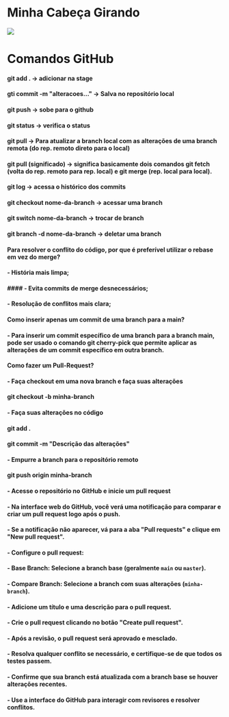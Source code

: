 # Minha Cabeça Girando


![](cabeca.gif.gif)

# Comandos GitHub
#### git add . -> adicionar na stage
#### gti commit -m "alteracoes..." -> Salva no repositório local
#### git push -> sobe para o github
#### git status -> verifica o status
#### git pull -> Para atualizar a branch local com as alterações de uma branch remota (do rep. remoto direto para o local)
#### git pull (significado) -> significa basicamente dois comandos git fetch (volta do rep. remoto para rep. local) e git merge (rep. local para local).
#### git log -> acessa o histórico dos commits
#### git checkout nome-da-branch -> acessar uma branch 

#### git switch nome-da-branch -> trocar de branch

#### git branch -d nome-da-branch -> deletar uma branch

#### Para resolver o conflito do código, por que é preferível utilizar o rebase em vez do merge?
#### - História mais limpa;
#### #### - Evita commits de merge desnecessários;
#### - Resolução de conflitos mais clara;

#### Como inserir apenas um commit de uma branch para a main?
#### - Para inserir um commit específico de uma branch para a branch main, pode ser usado o comando git cherry-pick que permite aplicar as alterações de um commit específico em outra branch.


#### Como fazer um Pull-Request?

#### - Faça checkout em uma nova branch e faça suas alterações
####	git checkout -b minha-branch
#### - Faça suas alterações no código
####	git add .
####	git commit -m "Descrição das alterações"

#### -  Empurre a branch para o repositório remoto
####	git push origin minha-branch

#### - Acesse o repositório no GitHub e inicie um pull request
#### - Na interface web do GitHub, você verá uma notificação para comparar e criar um pull request logo após o push.
#### - Se a notificação não aparecer, vá para a aba "Pull requests" e clique em "New pull request".

#### - Configure o pull request:
#### - Base Branch: Selecione a branch base (geralmente `main` ou `master`).
#### - Compare Branch: Selecione a branch com suas alterações (`minha-branch`).
#### - Adicione um título e uma descrição para o pull request.

#### - Crie o pull request clicando no botão "Create pull request".

#### - Após a revisão, o pull request será aprovado e mesclado.
#### - Resolva qualquer conflito se necessário, e certifique-se de que todos os testes passem.

#### - Confirme que sua branch está atualizada com a branch base se houver alterações recentes.
#### - Use a interface do GitHub para interagir com revisores e resolver conflitos.

